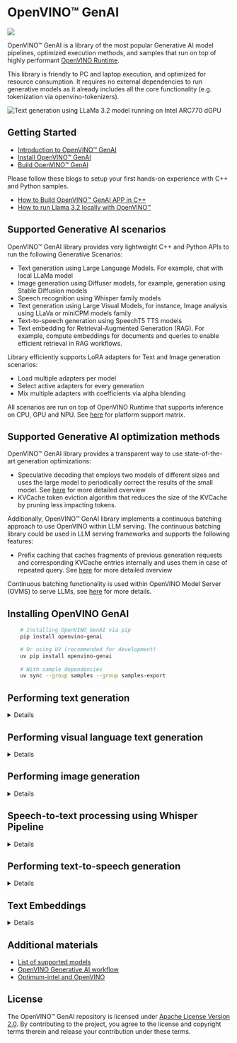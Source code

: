 # OpenVINO™ GenAI

![](src/docs/openvino_genai.svg)

OpenVINO™ GenAI is a library of the most popular Generative AI model pipelines, optimized execution methods, and samples that run on top of highly performant [OpenVINO Runtime](https://github.com/openvinotoolkit/openvino).

This library is friendly to PC and laptop execution, and optimized for resource consumption. It requires no external dependencies to run generative models as it already includes all the core functionality (e.g. tokenization via openvino-tokenizers).

![Text generation using LLaMa 3.2 model running on Intel ARC770 dGPU](./samples/generation.gif)

## Getting Started

* [Introduction to OpenVINO™ GenAI](https://openvinotoolkit.github.io/openvino.genai/docs/getting-started/introduction)
* [Install OpenVINO™ GenAI](https://openvinotoolkit.github.io/openvino.genai/docs/getting-started/installation)
* [Build OpenVINO™ GenAI](./src/docs/BUILD.md)

Please follow these blogs to setup your first hands-on experience with C++ and Python samples.

* [How to Build OpenVINO™ GenAI APP in C++](https://medium.com/openvino-toolkit/how-to-build-openvino-genai-app-in-c-32dcbe42fa67)
* [How to run Llama 3.2 locally with OpenVINO™](https://medium.com/openvino-toolkit/how-to-run-llama-3-2-locally-with-openvino-60a0f3674549)


## Supported Generative AI scenarios

OpenVINO™ GenAI library provides very lightweight C++ and Python APIs to run the following Generative Scenarios:
 - Text generation using Large Language Models. For example, chat with local LLaMa model
 - Image generation using Diffuser models, for example, generation using Stable Diffusion models
 - Speech recognition using Whisper family models
 - Text generation using Large Visual Models, for instance, Image analysis using LLaVa or miniCPM models family
 - Text-to-speech generation using SpeechT5 TTS models
 - Text embedding for Retrieval-Augmented Generation (RAG). For example, compute embeddings for documents and queries to enable efficient retrieval in RAG workflows.

Library efficiently supports LoRA adapters for Text and Image generation scenarios:
- Load multiple adapters per model
- Select active adapters for every generation
- Mix multiple adapters with coefficients via alpha blending

All scenarios are run on top of OpenVINO Runtime that supports inference on CPU, GPU and NPU. See [here](https://docs.openvino.ai/2025/about-openvino/release-notes-openvino/system-requirements.html) for platform support matrix.

## Supported Generative AI optimization methods

OpenVINO™ GenAI library provides a transparent way to use state-of-the-art generation optimizations:
- Speculative decoding that employs two models of different sizes and uses the large model to periodically correct the results of the small model. See [here](https://pytorch.org/blog/hitchhikers-guide-speculative-decoding/) for more detailed overview
- KVCache token eviction algorithm that reduces the size of the KVCache by pruning less impacting tokens.

Additionally, OpenVINO™ GenAI library implements a continuous batching approach to use OpenVINO within LLM serving. The continuous batching library could be used in LLM serving frameworks and supports the following features:
- Prefix caching that caches fragments of previous generation requests and corresponding KVCache entries internally and uses them in case of repeated query. See [here](https://google.com) for more detailed overview

Continuous batching functionality is used within OpenVINO Model Server (OVMS) to serve LLMs, see [here](https://docs.openvino.ai/2025/openvino-workflow/model-server/ovms_what_is_openvino_model_server.html) for more details.

## Installing OpenVINO GenAI

```sh
    # Installing OpenVINO GenAI via pip
    pip install openvino-genai

    # Or using UV (recommended for development)
    uv pip install openvino-genai
    
    # With sample dependencies
    uv sync --group samples --group samples-export
```

## Performing text generation 
<details>

For more examples check out our [Generative AI workflow](https://docs.openvino.ai/2025/openvino-workflow-generative.html)

### Converting and compressing text generation model from Hugging Face library

```sh
#(Basic) download and convert to OpenVINO TinyLlama-Chat-v1.0 model
optimum-cli export openvino --model "TinyLlama/TinyLlama-1.1B-Chat-v1.0" --weight-format fp16 --trust-remote-code "TinyLlama-1.1B-Chat-v1.0"

#(Recommended) download, convert to OpenVINO and compress to int4 TinyLlama-Chat-v1.0 model
optimum-cli export openvino --model "TinyLlama/TinyLlama-1.1B-Chat-v1.0" --weight-format int4 --trust-remote-code "TinyLlama-1.1B-Chat-v1.0"
```

### Run generation using LLMPipeline API in Python

```python
import openvino_genai
#Will run model on CPU, GPU or NPU are possible options
pipe = openvino_genai.LLMPipeline("./TinyLlama-1.1B-Chat-v1.0/", "CPU")
print(pipe.generate("The Sun is yellow because", max_new_tokens=100))
```

### Run generation using LLMPipeline API in JavaScript

```js
import { LLMPipeline } from 'openvino-genai-node';

main();

async function main() {
    const pipe = await LLMPipeline("./TinyLlama-1.1B-Chat-v1.0/", "CPU");
    const result = await pipe.generate("The Sun is yellow because", { 'max_new_tokens': 100 });
    console.log(result);
}
```

### Run generation using LLMPipeline in C++

Code below requires installation of C++ compatible package (see [here](https://docs.openvino.ai/2025/get-started/install-openvino/install-openvino-genai.html#archive-installation) for more details)

```cpp
#include "openvino/genai/llm_pipeline.hpp"
#include <iostream>

int main(int argc, char* argv[]) {
    std::string models_path = argv[1];
    ov::genai::LLMPipeline pipe(models_path, "CPU");
    std::cout << pipe.generate("The Sun is yellow because", ov::genai::max_new_tokens(100)) << '\n';
}
```

### Sample notebooks using this API

See [here](https://openvinotoolkit.github.io/openvino_notebooks/?search=Create+an+LLM-powered+Chatbot+using+OpenVINO+Generate+API)

</details>

## Performing visual language text generation
<details>

For more examples check out our [Generative AI workflow](https://docs.openvino.ai/2025/openvino-workflow-generative.html)

### Converting and compressing the model from Hugging Face library

To convert the [OpenGVLab/InternVL2-1B](https://huggingface.co/OpenGVLab/InternVL2-1B) model, `timm` and `einops` are required: `pip install timm einops`.

```sh
# Download and convert the OpenGVLab/InternVL2-1B model to OpenVINO with int4 weight-compression for the language model
# Other components are compressed to int8
optimum-cli export openvino -m OpenGVLab/InternVL2-1B --trust-remote-code --weight-format int4 InternVL2-1B
```

### Run generation using VLMPipeline API in Python

See [Visual Language Chat](https://github.com/openvinotoolkit/openvino.genai/tree/master/samples/python/visual_language_chat) for a demo application.

Run the following command to download a sample image:

```sh
curl -O "https://storage.openvinotoolkit.org/test_data/images/dog.jpg"
```

```python
import numpy as np
import openvino as ov
import openvino_genai
from PIL import Image

# Choose GPU instead of CPU in the line below to run the model on Intel integrated or discrete GPU
pipe = openvino_genai.VLMPipeline("./InternVL2-1B", "CPU")

image = Image.open("dog.jpg")
image_data = np.array(image)
image_data = ov.Tensor(image_data)

prompt = "Can you describe the image?"
result = pipe.generate(prompt, image=image_data, max_new_tokens=100)
print(result.texts[0])
```

### Run generation using VLMPipeline in C++

Code below requires installation of C++ compatible package (see [here](https://docs.openvino.ai/2025/get-started/install-openvino/install-openvino-genai.html#archive-installation) for more details). See [Visual Language Chat](https://github.com/openvinotoolkit/openvino.genai/tree/master/samples/cpp/visual_language_chat) for a demo application.

```cpp
#include "openvino/genai/visual_language/pipeline.hpp"
#include "load_image.hpp"
#include <iostream>

int main(int argc, char* argv[]) {
    std::string models_path = argv[1];
    ov::genai::VLMPipeline pipe(models_path, "CPU");
    ov::Tensor rgb = utils::load_image(argv[2]);
    std::cout << pipe.generate(
        prompt,
        ov::genai::image(rgb),
        ov::genai::max_new_tokens(100)
    ) << '\n';
}
```

### Sample notebooks using this API

See [here](https://openvinotoolkit.github.io/openvino_notebooks/?search=Visual-language+assistant+with+MiniCPM-V2+and+OpenVINO)

</details>

## Performing image generation

<details>

For more examples check out our [Generative AI workflow](https://docs.openvino.ai/2025/openvino-workflow-generative.html)

### Converting and compressing image generation model from Hugging Face library

```sh
#Download and convert to OpenVINO dreamlike-anime-1.0 model
optimum-cli export openvino --model dreamlike-art/dreamlike-anime-1.0 --weight-format fp16 dreamlike_anime_1_0_ov/FP16

#You can also use INT8 hybrid quantization to further optimize the model and reduce inference latency
optimum-cli export openvino --model dreamlike-art/dreamlike-anime-1.0 --weight-format int8 --dataset conceptual_captions dreamlike_anime_1_0_ov/INT8
```

### Run generation using Text2Image API in Python

```python
import argparse
from PIL import Image
import openvino_genai

device = 'CPU'  # GPU can be used as well
pipe = openvino_genai.Text2ImagePipeline("./dreamlike_anime_1_0_ov/INT8", device)
image_tensor = pipe.generate("cyberpunk cityscape like Tokyo New York with tall buildings at dusk golden hour cinematic lighting")

image = Image.fromarray(image_tensor.data[0])
image.save("image.bmp")
```

### Run generation using Text2Image API in C++

Code below requires installation of C++ compatible package (see [here](https://docs.openvino.ai/2025/get-started/install-openvino/install-openvino-genai.html#archive-installation) for additional setup details, or this blog for full instruction [How to Build OpenVINO™ GenAI APP in C++](https://medium.com/openvino-toolkit/how-to-build-openvino-genai-app-in-c-32dcbe42fa67)

```cpp
#include "openvino/genai/image_generation/text2image_pipeline.hpp"
#include "imwrite.hpp"

int main(int argc, char* argv[]) {
   const std::string models_path = argv[1], prompt = argv[2];
   const std::string device = "CPU";  // GPU can be used as well

   ov::genai::Text2ImagePipeline pipe(models_path, device);
   ov::Tensor image = pipe.generate(prompt);

   imwrite("image.bmp", image, true);
}
```

### Run generation using Image2Image API in Python

```python
import argparse
from PIL import Image
import openvino_genai
import openvino as ov

device = 'CPU'  # GPU can be used as well
pipe = openvino_genai.Image2ImagePipeline("./dreamlike_anime_1_0_ov/INT8", device)

image = Image.open("small_city.jpg")
image_data = np.array(image)[None]
image_data = ov.Tensor(image_data)

image_tensor = pipe.generate(
    "cyberpunk cityscape like Tokyo New York with tall buildings at dusk golden hour cinematic lighting",
    image=image_data,
    strength=0.8
)

image = Image.fromarray(image_tensor.data[0])
image.save("image.bmp")
```

### Run generation using Image2Image API in C++

Code below requires installation of C++ compatible package (see [here](https://docs.openvino.ai/2025/get-started/install-openvino/install-openvino-genai.html#archive-installation) for additional setup details, or this blog for full instruction [How to Build OpenVINO™ GenAI APP in C++](https://medium.com/openvino-toolkit/how-to-build-openvino-genai-app-in-c-32dcbe42fa67)

```cpp
#include "openvino/genai/image_generation/image2image_pipeline.hpp"
#include "load_image.hpp"
#include "imwrite.hpp"

int main(int argc, char* argv[]) {
   const std::string models_path = argv[1], prompt = argv[2], image_path = argv[3];
   const std::string device = "CPU";  // GPU can be used as well

   ov::Tensor image = utils::load_image(image_path);

   ov::genai::Image2ImagePipeline pipe(models_path, device);
   ov::Tensor generated_image = pipe.generate(prompt, image, ov::genai::strength(0.8f));

   imwrite("image.bmp", generated_image, true);
}
```

### Run generation using Inpainting API in Python

```python
import argparse
from PIL import Image
import openvino_genai
import openvino as ov

def read_image(path: str) -> openvino.Tensor:
    pic = Image.open(path).convert("RGB")
    image_data = np.array(pic)[None]
    return openvino.Tensor(image_data)

device = 'CPU'  # GPU can be used as well
pipe = openvino_genai.InpaintingPipeline(args.model_dir, device)

image = read_image("image.jpg")
mask_image = read_image("mask.jpg")

image_tensor = pipe.generate(
    "Face of a yellow cat, high resolution, sitting on a park bench",
    image=image,
    mask_image=mask_image
)

image = Image.fromarray(image_tensor.data[0])
image.save("image.bmp")
```

### Run generation using Inpainting API in C++

Code below requires installation of C++ compatible package (see [here](https://docs.openvino.ai/2025/get-started/install-openvino/install-openvino-genai.html#archive-installation) for additional setup details, or this blog for full instruction [How to Build OpenVINO™ GenAI APP in C++](https://medium.com/openvino-toolkit/how-to-build-openvino-genai-app-in-c-32dcbe42fa67)

```cpp
#include "openvino/genai/image_generation/inpainting_pipeline.hpp"
#include "load_image.hpp"
#include "imwrite.hpp"

int main(int argc, char* argv[]) {
   const std::string models_path = argv[1], prompt = argv[2];
   const std::string device = "CPU";  // GPU can be used as well

   ov::Tensor image = utils::load_image(argv[3]);
   ov::Tensor mask_image = utils::load_image(argv[4]);

   ov::genai::InpaintingPipeline pipe(models_path, device);
   ov::Tensor generated_image = pipe.generate(prompt, image, mask_image);

   imwrite("image.bmp", generated_image, true);
}
```

### Sample notebooks using this API

See [here](https://openvinotoolkit.github.io/openvino_notebooks/?search=Text+to+Image+pipeline+and+OpenVINO+with+Generate+API)

</details>

## Speech-to-text processing using Whisper Pipeline
<details>

For more examples check out our [Generative AI workflow](https://docs.openvino.ai/2025/openvino-workflow-generative.html)

NOTE: Whisper Pipeline requires preprocessing of audio input (to adjust sampling rate and normalize)
 
 ### Converting and quantizing speech-to-text model from Hugging Face library
```sh
#Download and convert to OpenVINO whisper-base model
optimum-cli export openvino --model openai/whisper-base whisper-base

#Download, convert and apply int8 static quantization to whisper-base model
optimum-cli export openvino --model openai/whisper-base --disable-stateful \
--quant-mode int8 --dataset librispeech --num-samples 32 whisper-base-int8
```

### Run generation using Whisper Pipeline API in Python

NOTE: This sample is a simplified version of the full sample that is available [here](./samples/python/whisper_speech_recognition/whisper_speech_recognition.py)

```python
import openvino_genai
import librosa

def read_wav(filepath):
    raw_speech, samplerate = librosa.load(filepath, sr=16000)
    return raw_speech.tolist()

device = "CPU" # GPU can be used as well
pipe = openvino_genai.WhisperPipeline("whisper-base", device)
raw_speech = read_wav("sample.wav")
print(pipe.generate(raw_speech))
```

 
### Run generation using Whisper Pipeline API in C++

NOTE: This sample is a simplified version of the full sample that is available [here](./samples/cpp/whisper_speech_recognition/whisper_speech_recognition.cpp)

```cpp
#include <iostream>

#include "audio_utils.hpp"
#include "openvino/genai/whisper_pipeline.hpp"

int main(int argc, char* argv[]) {
    std::filesystem::path models_path = argv[1];
    std::string wav_file_path = argv[2];
    std::string device = "CPU"; // GPU can be used as well

    ov::genai::WhisperPipeline pipeline(models_path, device);

    ov::genai::RawSpeechInput raw_speech = utils::audio::read_wav(wav_file_path);

    std::cout << pipeline.generate(raw_speech, ov::genai::max_new_tokens(100)) << '\n';
}
```

 ### Sample notebooks using this API

See [here](https://openvinotoolkit.github.io/openvino_notebooks/?search=Automatic+speech+recognition+using+Whisper+and+OpenVINO+with+Generate+API)

</details>

## Performing text-to-speech generation
<details>

For more examples check out our [Generative AI workflow](https://docs.openvino.ai/2025/openvino-workflow-generative.html)

NOTE: Currently, text-to-speech in OpenVINO GenAI supports the SpeechT5 TTS model. The generated audio signal is a single-channel (mono) waveform with a sampling rate of 16 kHz.
 
### Converting text-to-speech model from Hugging Face library
```sh
# Download and convert to OpenVINO
optimum-cli export openvino --model microsoft/speecht5_tts --model-kwargs "{\"vocoder\": \"microsoft/speecht5_hifigan\"}" ov_speecht5_tts
```

### Run generation using Text-to-speech API in Python

NOTE: This sample is a simplified version of the full sample that is available [here](./samples/python/speech_generation/text2speech.py)

```python
import openvino_genai
import soundfile as sf

pipe = openvino_genai.Text2SpeechPipeline("ov_speecht5_tts", "CPU")

# additionally, a speaker embedding can be specified as the target voice input to the generate method
result = pipe.generate("Hello OpenVINO GenAI")
speech = result.speeches[0]
sf.write("output_audio.wav", speech.data[0], samplerate=16000)
```

 
### Run generation using Text-to-speech API in C++

NOTE: This sample is a simplified version of the full sample that is available [here](./samples/cpp/speech_generation/text2speech.cpp)

```cpp
#include "audio_utils.hpp"
#include "openvino/genai/speech_generation/text2speech_pipeline.hpp"

int main(int argc, char* argv[]) {
    ov::genai::Text2SpeechPipeline pipe("ov_speecht5_tts", "CPU");

    // additionally, a speaker embedding can be specified as the target voice input to the generate method
    auto gen_speech = pipe.generate("Hello OpenVINO GenAI");

    auto waveform_size = gen_speech.speeches[0].get_size();
    auto waveform_ptr = gen_speech.speeches[0].data<const float>();
    auto bits_per_sample = gen_speech.speeches[0].get_element_type().bitwidth();
    utils::audio::save_to_wav(waveform_ptr, waveform_size, "output_audio.wav", bits_per_sample);

    return 0;
}
```

</details>

## Text Embeddings
<details>

### Converting and preparing a text embedding model from Hugging Face library

```sh
# Download and convert the BAAI/bge-small-en-v1.5 model to OpenVINO format
optimum-cli export openvino --trust-remote-code --model BAAI/bge-small-en-v1.5 BAAI/bge-small-en-v1.5
```

### Compute embeddings using TextEmbeddingPipeline API in Python

```python
import openvino_genai

pipeline = openvino_genai.TextEmbeddingPipeline("./BAAI/bge-small-en-v1.5", "CPU")

documents = ["Document 1", "Document 2"]
embeddings = pipeline.embed_documents(documents)

query = "The Sun is yellow because"
query_embedding = pipeline.embed_query(query)
```

### Compute embeddings using TextEmbeddingPipeline API in JavaScript

```js
import { TextEmbeddingPipeline } from 'openvino-genai-node';

main();

async function main() {
    const pipeline = await TextEmbeddingPipeline("./BAAI/bge-small-en-v1.5", "CPU")

    const documents = ["Document 1", "Document 2"];
    const embeddings = await pipeline.embedDocuments(documents);

    const query = "The Sun is yellow because";
    const query_embedding = await pipeline.embedQuery(query);
}

```

### Compute embeddings using TextEmbeddingPipeline API in C++

```cpp
#include "openvino/genai/rag/text_embedding_pipeline.hpp"
#include <iostream>

int main(int argc, char* argv[]) {
    std::string models_path = argv[1];
    std::vector<std::string> documents(argv + 2, argv + argc);
    std::string device = "CPU";  // GPU can be used as well

    ov::genai::TextEmbeddingPipeline pipeline(models_path, device);

    const ov::genai::EmbeddingResults embeddings = pipeline.embed_documents(documents);
}
```
</details>

## Additional materials

- [List of supported models](https://openvinotoolkit.github.io/openvino.genai/docs/supported-models/)
- [OpenVINO Generative AI workflow](https://docs.openvino.ai/2025/openvino-workflow-generative.html)
- [Optimum-intel and OpenVINO](https://huggingface.co/docs/optimum/intel/openvino/export)

## License

The OpenVINO™ GenAI repository is licensed under [Apache License Version 2.0](LICENSE).
By contributing to the project, you agree to the license and copyright terms therein and release
your contribution under these terms.
